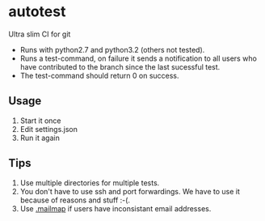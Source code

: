 autotest
========

Ultra slim CI for git

* Runs with python2.7 and python3.2 (others not tested).
* Runs a test-command, on failure it sends a notification to all users who have
  contributed to the branch since the last sucessful test.
* The test-command should return 0 on success.

Usage
-----

1. Start it once
2. Edit settings.json
3. Run it again

Tips
----

1. Use multiple directories for multiple tests.
2. You don't have to use ssh and port forwardings. We have to use it because of
   reasons and stuff :-(.
3. Use [.mailmap](http://www.kernel.org/pub/software/scm/git/docs/git-shortlog.html)
   if users have inconsistant email addresses.
